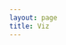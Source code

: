 ```yaml
---
layout: page
title: Viz
---
```


<html>
<meta charset="utf-8">
<style>
.mainBars rect{
  shape-rendering: auto;
  fill-opacity: 0;
  stroke-width: 0.9px;
  stroke: rgb(0, 0, 0);
  stroke-opacity: 0;
}
.subBars{
	shape-rendering:crispEdges;
}
.edges{
	stroke:none;
	fill-opacity:0.8;
}
</style>
<body>
<script src="https://d3js.org/d3.v4.min.js"></script>
<script src="http://vizjs.org/viz.v1.1.0.min.js"></script>
<script>


var data=[['Action','fear',1,1],
['Action','joy',1,1],
['Action','joy',1,1],
['Action','joy',1,1],
['Action','sadness',1,1],
['Action','sadness',1,1],
['Action','sadness',1,1],
['Action','sadness',1,1],
['Action','sadness',1,1],
['Adventure','joy',1,1],
['Adventure','sadness',1,1],
['Adventure','sadness',1,1],
['Adventure','sadness',1,1],
['Animation','joy',1,1],
['Biography','joy',1,1],
['Biography','sadness',1,1],
['Biography','sadness',1,1],
['Comedy','fear',1,1],
['Comedy','joy',1,1],
['Comedy','joy',1,1],
['Comedy','joy',1,1],
['Comedy','joy',1,1],
['Comedy','joy',1,1],
['Comedy','joy',1,1],
['Comedy','joy',1,1],
['Comedy','joy',1,1],
['Comedy','joy',1,1],
['Comedy','sadness',1,1],
['Comedy','sadness',1,1],
['Comedy','sadness',1,1],
['Comedy','sadness',1,1],
['Comedy','sadness',1,1],
['Comedy','sadness',1,1],
['Comedy','sadness',1,1],
['Comedy','sadness',1,1],
['Crime','joy',1,1],
['Crime','joy',1,1],
['Crime','joy',1,1],
['Crime','sadness',1,1],
['Crime','sadness',1,1],
['Crime','sadness',1,1],
['Crime','sadness',1,1],
['Crime','sadness',1,1],
['Crime','sadness',1,1],
['Crime','sadness',1,1],
['Crime','sadness',1,1],
['Documentary','anger',1,1],
['Documentary','sadness',1,1],
['Documentary','sadness',1,1],
['Drama','joy',1,1],
['Drama','joy',1,1],
['Drama','joy',1,1],
['Drama','joy',1,1],
['Drama','joy',1,1],
['Drama','joy',1,1],
['Drama','joy',1,1],
['Drama','joy',1,1],
['Drama','joy',1,1],
['Drama','joy',1,1],
['Drama','sadness',1,1],
['Drama','sadness',1,1],
['Drama','sadness',1,1],
['Drama','sadness',1,1],
['Drama','sadness',1,1],
['Drama','sadness',1,1],
['Drama','sadness',1,1],
['Drama','sadness',1,1],
['Drama','sadness',1,1],
['Drama','sadness',1,1],
['Drama','sadness',1,1],
['Drama','sadness',1,1],
['Drama','sadness',1,1],
['Drama','sadness',1,1],
['Drama','sadness',1,1],
['Drama','sadness',1,1],
['Drama','sadness',1,1],
['Drama','sadness',1,1],
['Drama','sadness',1,1],
['Drama','sadness',1,1],
['Drama','sadness',1,1],
['Fantasy','fear',1,1],
['Fantasy','sadness',1,1],
['Fantasy','sadness',1,1],
['Fantasy','sadness',1,1],
['History','joy',1,1],
['History','sadness',1,1],
['History','sadness',1,1],
['History','sadness',1,1],
['Horror','sadness',1,1],
['Horror','sadness',1,1],
['Musical','sadness',1,1],
['Mystery','joy',1,1],
['Mystery','sadness',1,1],
['Mystery','sadness',1,1],
['Mystery','sadness',1,1],
['News','anger',1,1],
['Reality-TV','sadness',1,1],
['Romance','joy',1,1],
['Romance','joy',1,1],
['Romance','joy',1,1],
['Romance','joy',1,1],
['Romance','sadness',1,1],
['Romance','sadness',1,1],
['Romance','sadness',1,1],
['Romance','sadness',1,1],
['Sci-Fi','joy',1,1],
['Sci-Fi','joy',1,1],
['Sci-Fi','sadness',1,1],
['Short','joy',1,1],
['Sport','sadness',1,1],
['Sport','sadness',1,1],
['Talk-Show','sadness',1,1],
['Thriller','joy',1,1],
['Thriller','joy',1,1],
['Thriller','joy',1,1],
['Thriller','joy',1,1],
['Thriller','joy',1,1],
['Thriller','sadness',1,1],
['Thriller','sadness',1,1],];
var color ={Action:"#3366CC", Thriller:"#DC3912",  Romance:"#FF9900" , Comedy: "#F11199", Drama: "#959b1d", Crime: "#DD3211", History: "#1d9b5a", Mystery: "#91531d", Adventure:"#db0f23", Fantasy: "#510828"};
var svg = d3.select("body").append("svg").attr("width", 960).attr("height", 800);
var g = svg.append("g").attr("transform","translate(200,50)");

var bp=viz.bP()
		.data(data)
		.min(15)
		.pad(1)
		.height(600)
		.width(480)
		.barSize(35)
		.fill(d=>color[d.primary]);

g.call(bp);

g.selectAll(".mainBars")
	.on("mouseover",mouseover)
	.on("mouseout",mouseout)

g.selectAll(".mainBars").append("text").attr("class","label")
	.attr("x",d=>(d.part=="primary"? -30: 30))
	.attr("y",d=>+6)
	.text(d=>d.key)
	.attr("text-anchor",d=>(d.part=="primary"? "end": "start"));

g.selectAll(".mainBars").append("text").attr("class","perc")
	.attr("x",d=>(d.part=="primary"? -120: 80))
	.attr("y",d=>+6)
	.text(function(d){ return d3.format("0.0%")(d.percent)})
	.attr("text-anchor",d=>(d.part=="primary"? "end": "start"));

function mouseover(d){
	bp.mouseover(d);
	g.selectAll(".mainBars")
	.select(".perc")
	.text(function(d){ return d3.format("0.0%")(d.percent)})
}
function mouseout(d){
	bp.mouseout(d);
	g.selectAll(".mainBars")
		.select(".perc")
	.text(function(d){ return d3.format("0.0%")(d.percent)})
}
d3.select(self.frameElement).style("height", "800px");
</script>
</body>
</html>

